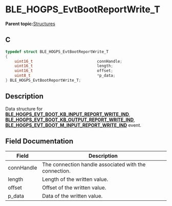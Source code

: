 # BLE\_HOGPS\_EvtBootReportWrite\_T

**Parent topic:**[Structures](GUID-D9903AE5-6718-4899-A401-83925D74C336.md)

## C

```c
typedef struct BLE_HOGPS_EvtBootReportWrite_T
{
    uint16_t                            connHandle;
    uint16_t                            length;
    uint16_t                            offset;
    uint8_t                             *p_data;
} BLE_HOGPS_EvtBootReportWrite_T;
```

## Description

Data structure for **[BLE\_HOGPS\_EVT\_BOOT\_KB\_INPUT\_REPORT\_WRITE\_IND](GUID-FD46DA44-7917-4D0D-B093-1B426A48DF54.md)**, **[BLE\_HOGPS\_EVT\_BOOT\_KB\_OUTPUT\_REPORT\_WRITE\_IND](GUID-FD46DA44-7917-4D0D-B093-1B426A48DF54.md)**, **[BLE\_HOGPS\_EVT\_BOOT\_M\_INPUT\_REPORT\_WRITE\_IND](GUID-FD46DA44-7917-4D0D-B093-1B426A48DF54.md)** event.

## Field Documentation

|Field|Description|
|-----|-----------|
|connHandle|The connection handle associated with the connection.|
|length|Length of the written value.|
|offset|Offset of the written value.|
|p\_data|Data of the written value.|

